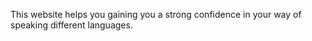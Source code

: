 This website helps you gaining you a strong confidence in your way of speaking different languages.
